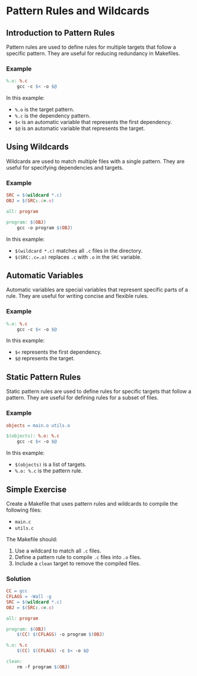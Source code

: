 # Pattern Rules and Wildcards

## Introduction to Pattern Rules
Pattern rules are used to define rules for multiple targets that follow a specific pattern. They are useful for reducing redundancy in Makefiles.

### Example
```makefile
%.o: %.c
    gcc -c $< -o $@
```

In this example:
- `%.o` is the target pattern.
- `%.c` is the dependency pattern.
- `$<` is an automatic variable that represents the first dependency.
- `$@` is an automatic variable that represents the target.

## Using Wildcards
Wildcards are used to match multiple files with a single pattern. They are useful for specifying dependencies and targets.

### Example
```makefile
SRC = $(wildcard *.c)
OBJ = $(SRC:.c=.o)

all: program

program: $(OBJ)
    gcc -o program $(OBJ)
```

In this example:
- `$(wildcard *.c)` matches all `.c` files in the directory.
- `$(SRC:.c=.o)` replaces `.c` with `.o` in the `SRC` variable.

## Automatic Variables
Automatic variables are special variables that represent specific parts of a rule. They are useful for writing concise and flexible rules.

### Example
```makefile
%.o: %.c
    gcc -c $< -o $@
```

In this example:
- `$<` represents the first dependency.
- `$@` represents the target.

## Static Pattern Rules
Static pattern rules are used to define rules for specific targets that follow a pattern. They are useful for defining rules for a subset of files.

### Example
```makefile
objects = main.o utils.o

$(objects): %.o: %.c
    gcc -c $< -o $@
```

In this example:
- `$(objects)` is a list of targets.
- `%.o: %.c` is the pattern rule.

## Simple Exercise
Create a Makefile that uses pattern rules and wildcards to compile the following files:
- `main.c`
- `utils.c`

The Makefile should:
1. Use a wildcard to match all `.c` files.
2. Define a pattern rule to compile `.c` files into `.o` files.
3. Include a `clean` target to remove the compiled files.

### Solution
```makefile
CC = gcc
CFLAGS = -Wall -g
SRC = $(wildcard *.c)
OBJ = $(SRC:.c=.o)

all: program

program: $(OBJ)
    $(CC) $(CFLAGS) -o program $(OBJ)

%.o: %.c
    $(CC) $(CFLAGS) -c $< -o $@

clean:
    rm -f program $(OBJ)
```
